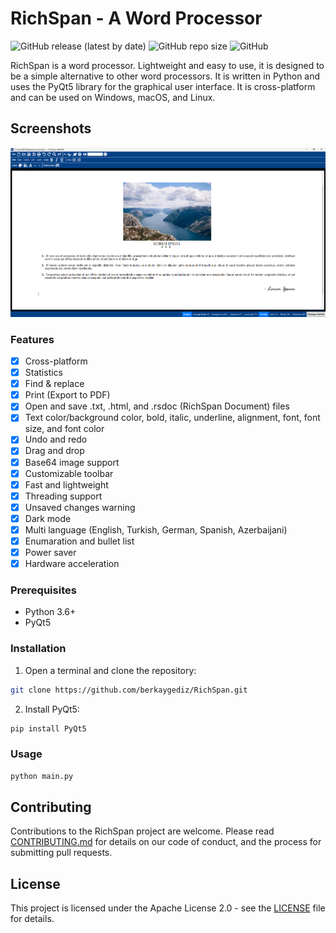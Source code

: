 # RichSpan - A Word Processor

![GitHub release (latest by date)](https://img.shields.io/github/v/release/berkaygediz/richspan)
![GitHub repo size](https://img.shields.io/github/repo-size/berkaygediz/richspan)
![GitHub](https://img.shields.io/github/license/berkaygediz/richspan)

RichSpan is a word processor. Lightweight and easy to use, it is designed to be a simple alternative to other word processors. It is written in Python and uses the PyQt5 library for the graphical user interface. It is cross-platform and can be used on Windows, macOS, and Linux.

## Screenshots

![Screenshot](richspan_banner_1.png)

### Features

- [x] Cross-platform
- [x] Statistics
- [x] Find & replace
- [x] Print (Export to PDF)
- [x] Open and save .txt, .html, and .rsdoc (RichSpan Document) files
- [x] Text color/background color, bold, italic, underline, alignment, font, font size, and font color
- [x] Undo and redo
- [x] Drag and drop
- [x] Base64 image support
- [x] Customizable toolbar
- [x] Fast and lightweight
- [x] Threading support
- [x] Unsaved changes warning
- [x] Dark mode
- [x] Multi language (English, Turkish, German, Spanish, Azerbaijani)
- [x] Enumaration and bullet list
- [x] Power saver
- [x] Hardware acceleration

### Prerequisites

- Python 3.6+
- PyQt5

### Installation

1. Open a terminal and clone the repository:

```bash
git clone https://github.com/berkaygediz/RichSpan.git
```

2. Install PyQt5:

```bash
pip install PyQt5
```

### Usage

```bash
python main.py
```

## Contributing

Contributions to the RichSpan project are welcome. Please read [CONTRIBUTING.md](CONTRIBUTING.md) for details on our code of conduct, and the process for submitting pull requests.

## License

This project is licensed under the Apache License 2.0 - see the [LICENSE](LICENSE) file for details.
